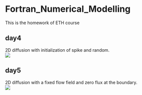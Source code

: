 # Fortran_Numerical_Modelling
This is the homework of ETH course

## day4 ##
2D diffusion with initialization of spike and random. \
![](https://latex.codecogs.com/svg.latex?\frac{\partial%20T}{\partial%20t}=\frac{\partial^2%20T}{\partial%20x^2}%20+%20\frac{\partial^2%20T}{\partial%20y^2}) 

## day5 ##
2D diffusion with a fixed flow field and zero flux at the boundary. \
![](https://latex.codecogs.com/svg.latex?\frac{\partial%20T}{\partial%20t}=-v_x\frac{\partial%20T}{\partial%20x}%20-%20v_y\frac{\partial%20T}{\partial%20y}%20+%20\frac{\partial^2%20T}{\partial%20x^2}%20+%20\frac{\partial^2%20T}{\partial%20y^2})


